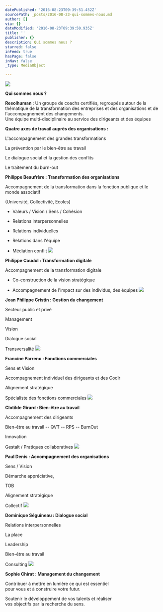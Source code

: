 ```yaml
---
datePublished: '2016-08-23T09:39:51.452Z'
sourcePath: _posts/2016-08-23-qui-sommes-nous.md
author: []
via: {}
dateModified: '2016-08-23T09:39:50.935Z'
title: ''
publisher: {}
description: Qui sommes nous ?
starred: false
inFeed: true
hasPage: false
inNav: false
_type: MediaObject

---
```

![](https://the-grid-user-content.s3-us-west-2.amazonaws.com/8b571c5b-a4a3-4bad-af1d-42bdd43b28fb.jpg)

**Qui sommes nous ?**

**Resolhuman** : Un groupe de coachs certifiés, regroupés autour de la thématique de la transformation des entreprises et des organisations et de l'accompagnement des changements.   
Une équipe multi-disciplinaire au service des dirigeants et des équipes

**Quatre axes de travail auprès des organisations :**

L'accompagnement des grandes transformations

La prévention par le bien-être au travail

Le dialogue social et la gestion des conflits

Le traitement du burn-out

**Philippe Beaufrère : Transformation des organisations**

Accompagnement de la transformation dans la fonction publique et le monde associatif

(Université, Collectivité, Ecoles)

- Valeurs / Vision / Sens / Cohésion

- Relations interpersonnelles

- Relations individuelles

- Relations dans l'équipe

- Médiation conflit
![](https://the-grid-user-content.s3-us-west-2.amazonaws.com/2da0bebf-1932-4ed5-a0c0-f2e41d4f5ecb.jpg)

**Philippe Coudol : Transformation digitale**

Accompagnement de la transformation digitale

- Co-construction de la vision stratégique

- Accompagnement de l'impact sur des individus, des équipes
![](https://the-grid-user-content.s3-us-west-2.amazonaws.com/f842dd96-b52d-42a2-b12d-96de80e1e832.jpg)

**Jean Philippe Cristin : Gestion du changement**

Secteur public et privé

Management

Vision

Dialogue social

Transversalité
![](https://the-grid-user-content.s3-us-west-2.amazonaws.com/b0b5ef82-0798-4760-af59-eb4bb5ada40d.jpg)

**Francine Parreno : Fonctions commerciales**

Sens et Vision

Accompagnement individuel des dirigeants et des Codir

Alignement stratégique

Spécialiste des fonctions commerciales
![](https://the-grid-user-content.s3-us-west-2.amazonaws.com/c67ccc03-649c-4efd-a683-c502a1f9ed24.jpg)

**Clotilde Girard : Bien-être au travail**

Accompagnement des dirigeants

Bien-être au travail -- QVT -- RPS -- BurnOut

Innovation

Gestalt / Pratiques collaboratives
![](https://the-grid-user-content.s3-us-west-2.amazonaws.com/f42314c8-ce06-4bf8-9d47-cc66d054ccba.jpg)

**Paul Denis : Accompagnement des organisations**

Sens / Vision

Démarche appréciative,

TOB

Alignement stratégique

Collectif
![](https://the-grid-user-content.s3-us-west-2.amazonaws.com/69c1cdb3-8234-4d43-9e83-2d85bb81b52d.jpg)

**Dominique Séguineau : Dialogue social**

Relations interpersonnelles

La place

Leadership

Bien-être au travail

Consulting
![](https://the-grid-user-content.s3-us-west-2.amazonaws.com/009beac6-47db-49d3-80d7-0b8d1da89f54.jpg)

**Sophie Chirat** : **Management du changement**

Contribuer à mettre en lumière ce qui est essentiel  
pour vous et à construire votre futur.

Soutenir le développement de vos talents et réaliser  
vos objectifs par la recherche du sens.